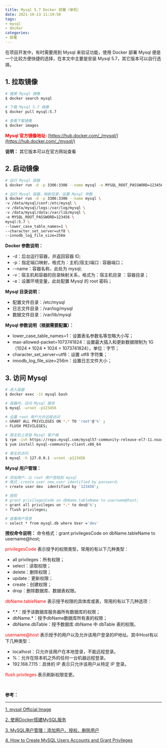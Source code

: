 ```yaml
---
title: Mysql 5.7 Docker 部署（单机）
date: 2021-10-23 11:19:50
tags:
- mysql
- docker
categories:
- 部署
---
```


在项目开发中，有时需要用到 Mysql 来验证功能，使用 Docker 部署 Mysql 便是一个比较方便快捷的选择，在本文中主要是安装 Mysql 5.7，其它版本可以自行选择。

<!-- more -->

## 1. 拉取镜像

```bash
# 搜索 Mysql 镜像
$ docker search mysql

# 下载 Mysql 5.7 镜像
$ docker pull mysql:5.7

# 查看下载镜像
$ docker images

```
<font color='red'>**Mysql 官方镜像地址:**</font>
[https://hub.docker.com/_/mysql/](https://hub.docker.com/_/mysql/)

**说明：**
其它版本可以在官方网站查看

## 2. 启动镜像

```bash
# 运行 Mysql 容器
$ docker run -d -p 3306:3306 --name mysql -e MYSQL_ROOT_PASSWORD=123456 mysql:5.7

# 运行 Mysql 容器，映射目录，设置 Mysql 参数
$ docker run -d -p 3306:3306 --name mysql \
-v /data/mysql/conf:/etc/mysql \
-v /data/mysql/logs:/var/log/mysql \
-v /data/mysql/data:/var/lib/mysql \
-e MYSQL_ROOT_PASSWORD=123456 \
mysql:5.7 \
--lower_case_table_names=1 \
--character_set_server=utf8 \
--innodb_log_file_size=256m

```

**Docker 参数说明：**
- -d：后台运行容器，并返回容器 ID;
- -p：指定端口映射，格式为：主机(宿主)端口 : 容器端口；
- --name：容器名称，此处为 mysql;
- -v：宿主机和容器的目录映射关系，格式为：宿主机目录 ：容器目录；
- -e：设置环境变量，此处配置 Mysql 的 root 密码；

**Mysql 目录说明：**
- 配置文件目录：/etc/mysql
- 日志文件目录：/var/log/mysql
- 数据文件目录：/var/lib/mysql

**Mysql 参数说明（根据需要配置）：**
- lower_case_table_names=1：设置表名参数名等忽略大小写；
- max-allowed-packet=1073741824：设置最大插入和更新数据限制为 1G（1024 * 1024 * 1024 = 1073741824），单位：字节；
- character_set_server=utf8：设置 utf8 字符集；
- innodb_log_file_size=256m：设置日志文件大小；

## 3. 访问 Mysql

```bash
# 进入容器
$ docker exec -it mysql bash

# 容器内，访问 Mysql 服务
$ mysql -uroot -p123456

# 设置 root 用户允许远程访问
> GRANT ALL PRIVILEGES ON *.* TO 'root'@'%' ;
> FLUSH PRIVILEGES;

# 宿主机上安装 Mysql 客户端
$ rpm -ivh https://repo.mysql.com/mysql57-community-release-el7-11.noarch.rpm
$ yum install mysql-community-client.x86_64

# 宿主机访问
$ mysql -h 127.0.0.1 -uroot -p123456

```

**Mysql 用户管理：**

```bash
# 添加用户，以 root 用户登陆到 mysql 
# 格式：create user new_user identified by password;
> create user dev  identified by '123456';

# 授权
# grant privilegesCode on dbName.tableName to username@host;
> grant all privileges on *.* to dev@'%';
> flush privileges;

# 查看用户信息
> select * from mysql.db where User ='dev'

```

**授权命令说明：**
命令格式：grant privilegesCode on dbName.tableName to username@host;

<font color='red'>privilegesCode</font> 表示授予的权限类型，常用的有以下几种类型：
- all privileges：所有权限；
- select：读取权限；
- delete：删除权限；
- update：更新权限；
- create：创建权限；
- drop：删除数据库、数据表权限。

<font color='red'>dbName.tableName</font> 表示授予权限的具体库或表，常用的有以下几种选项：
- \*.\*：授予该数据库服务器所有数据库的权限；
- dbName.*：授予dbName数据库所有表的权限；
- dbName.dbTable：授予数据库 dbName 中 dbTable 表的权限。

<font color='red'>username@host</font> 表示授予的用户以及允许该用户登录的IP地址。其中Host有以下几种类型：

- localhost：只允许该用户在本地登录，不能远程登录。
- %：允许在除本机之外的任何一台机器远程登录。
- 192.168.7.115：具体的 IP 表示只允许该用户从特定 IP 登录。

<font color='red'>flush privileges</font> 表示刷新权限变更。

</br>

**参考：**

----
[1]:https://hub.docker.com/_/mysql
[2]:https://www.cnblogs.com/sablier/p/11605606.html
[3]:https://www.cnblogs.com/chanshuyi/p/mysql_user_mng.html
[4]:https://linuxize.com/post/how-to-create-mysql-user-accounts-and-grant-privileges/


[1. mysql Official Image][1]

[2. 使用Docker搭建MySQL服务][2]

[3. MySQL用户管理：添加用户、授权、删除用户][3]

[4. How to Create MySQL Users Accounts and Grant Privileges][4]



